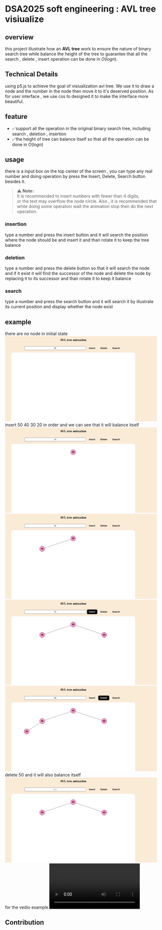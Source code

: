 # DSA2025 soft engineering : AVL tree visiualize
## overview
this project illustrate how an **AVL tree** work to ensure the nature of binary search tree while balance the height of the tree to guarantee that all the search ,  delete , insert operation can be done in $O(log n)$.
## Technical Details
using p5.js to achieve the goal of visiualization avl tree.
We use it to draw a node and the number in the node then move it to it's deserved position.
As for user interface , we use css to designed it to make the interface more beautiful.
## feature
- ✅support all the operation in the original binary search tree, including search , deletion , insertion
- ✅the height of tree can balance itself so that all the operation can be done in $O(log n)$
## usage
there is a input box on the top center of the screen , you can type any real number and doing operation by press the Insert, Delete, Search button besides it.
> ⚠️ **Note:**  
> It is recommended to insert numbers with fewer than 4 digits,  
> or the text may overflow the node circle.
> Also , it is recommended that while doing some operatoin wait the animation stop then do the next operation.
### insertion
type a number and press the insert button and it will search the position where the node should be and insert it and than rotate it to keep the tree balance
### deletion
type a number and press the delete button so that it will search the node and if it exist it will find the successor of the node and delete the node by replacing it to its successor and than rotate it to keep it balance
### search
type a number and press the search button and it will search it by illustrate its current position and display whether the node exist
## example
there are no node in initial state
![init](./src/init.png)
insert 50 40 30 20 in order and we can see that it will balance itself
![50](./src/50.png)
![40](./src/40.png)
![30](./src/30.png)
![60](./src/20.png)
delete 50 and it will also balance itself
![delete50](./src/delete50.png)
for the vedio example
![video example](./src/example.webm)
## Contribution
